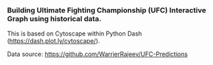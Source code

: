  ### Building Ultimate Fighting Championship (UFC) Interactive Graph using historical data.

This is based on Cytoscape within Python Dash (https://dash.plot.ly/cytoscape/). 

Data source: https://github.com/WarrierRajeev/UFC-Predictions
